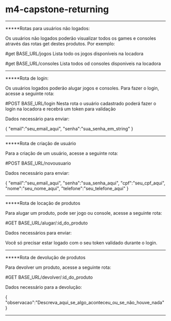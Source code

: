 # m4-capstone-returning

---------------------------------

*****Rotas para usuários não logados:

Os usuários não logados poderão visualizar todos os games e consoles através das rotas get destes produtos. Por exemplo:

#get BASE_URL/jogos
Lista todo os jogos disponíveis na locadora

#get BASE_URL/consoles
Lista todos od consoles disponiveis na locadora

---------------------------------

*****Rota de login:

Os usuários logados poderão alugar jogos e consoles. Para fazer o login, acesse a seguinte rota:

#POST BASE_URL/login
Nesta rota o usuário cadastrado poderá fazer o login na locadora e recebrá um token para validação

Dados necessário para enviar:

{
"email":"seu_email_aqui",
"senha":"sua_senha_em_string"
}

--------------------------------- 

*****Rota de criação de usuário

Para a criação de um usuário, acesse a seguinte rota:

#POST BASE_URL/novousuario

Dados necessário para enviar:

{
"email":"seu_email_aqui",
"senha":"sua_senha_aqui",
"cpf":"seu_cpf_aqui",
"nome":"seu_nome_aqui",
"telefone":"seu_telefone_aqui"
}

---------------------------------

*****Rota de locação de produtos

Para alugar um produto, pode ser jogo ou console, acesse a seguinte rota:

#GET BASE_URL/alugar/:id_do_produto

Dados necessários para enviar:

Você só precisar estar logado com o seu token validado durante o login.

---------------------------------

*****Rota de devolução de produtos

Para devolver um produto, acesse a seguinte rota:

#GET BASE_URL/devolver/:id_do_produto

Dados necessário para a devolução:

{
"observacao":"Descreva_aqui_se_algo_aconteceu_ou_se_não_houve_nada"
}

---------------------------------
